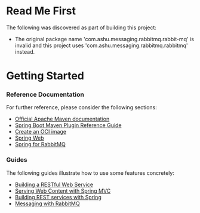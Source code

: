 # Read Me First
The following was discovered as part of building this project:

* The original package name 'com.ashu.messaging.rabbitmq.rabbit-mq' is invalid and this project uses 'com.ashu.messaging.rabbitmq.rabbitmq' instead.

# Getting Started

### Reference Documentation
For further reference, please consider the following sections:

* [Official Apache Maven documentation](https://maven.apache.org/guides/index.html)
* [Spring Boot Maven Plugin Reference Guide](https://docs.spring.io/spring-boot/docs/2.7.12/maven-plugin/reference/html/)
* [Create an OCI image](https://docs.spring.io/spring-boot/docs/2.7.12/maven-plugin/reference/html/#build-image)
* [Spring Web](https://docs.spring.io/spring-boot/docs/2.7.12/reference/htmlsingle/#web)
* [Spring for RabbitMQ](https://docs.spring.io/spring-boot/docs/2.7.12/reference/htmlsingle/#messaging.amqp)

### Guides
The following guides illustrate how to use some features concretely:

* [Building a RESTful Web Service](https://spring.io/guides/gs/rest-service/)
* [Serving Web Content with Spring MVC](https://spring.io/guides/gs/serving-web-content/)
* [Building REST services with Spring](https://spring.io/guides/tutorials/rest/)
* [Messaging with RabbitMQ](https://spring.io/guides/gs/messaging-rabbitmq/)

